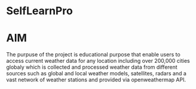 # SelfLearnPro
# AIM
The purpuse of the project is educational purpose that enable users to access current weather data for any location including over 200,000 cities globaly which is collected and processed weather data from different sources such as global and local weather models, satellites, radars and a vast network of weather stations and provided via openweathermap API. 


